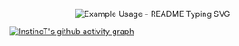 

<!--
**monish-instinct/monish-instinct** is a ✨ _special_ ✨ repository because its `README.md` (this file) appears on your GitHub profile.

Here are some ideas to get you started:

- 🔭 I’m currently working on ...
- 🌱 I’m currently learning ...
- 👯 I’m looking to collaborate on ...
- 🤔 I’m looking for help with ...
- 💬 Ask me about ...
- 📫 How to reach me: ...
- 😄 Pronouns: ...
- ⚡ Fun fact: ...
-->
<p align="center">
  <img src="https://readme-typing-svg.demolab.com/?lines=Hi+there..!&font=Fira%20Code&center=true&width=380&height=50&duration=4000&pause=1000" alt="Example Usage - README Typing SVG">
</p>

[![InstincT's github activity graph](https://github-readme-activity-graph.vercel.app/graph?username=monish-instinct&bg_color=000000&color=d695d1&line=91368b&point=636363&area=true&hide_border=true)](https://github.com/ashutosh00710/github-readme-activity-graph)
